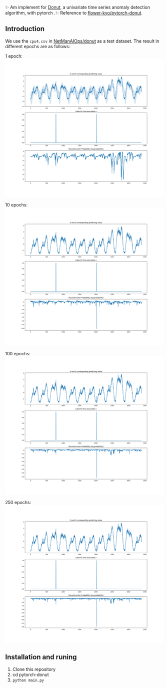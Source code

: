✨ Am implement for [Donut](ttps://github.com/NetManAIOps/donut), a univariate time series anomaly detection algorithm,  with pytorch .✨ Reference to [flower-kyo/pytorch-donut](https://github.com/flower-kyo/pytorch-donut).

## Introduction
We use the `cpu4.csv` in [NetManAIOps/donut](https://github.com/NetManAIOps/donut/tree/master/sample_data) as a test dataset. The result in different epochs are as follows:

1 epoch:
![](./imgs/epoch_1.png)

10 epochs:
![](./imgs/epoch_10.png)

100 epochs:
![](./imgs/epoch_100.png)

250 epochs:
![](./imgs/epoch_250.png)

## Installation and runing
1. Clone this repository
2. cd pytorch-donut   
2. `python main.py`


